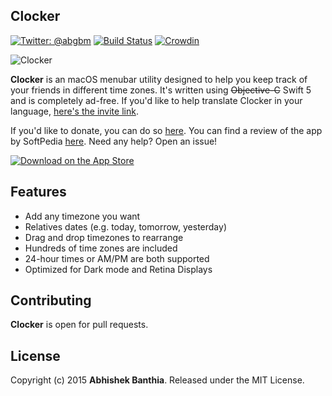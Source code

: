 **Clocker** 
---

[![Twitter: @abgbm](https://img.shields.io/badge/contact-@n0shake-blue.svg?style=flat)](https://twitter.com/n0shake) [![Build Status](https://travis-ci.org/n0shake/Clocker.svg?branch=master)](https://travis-ci.org/n0shake/Clocker) [![Crowdin](https://badges.crowdin.net/clocker/localized.svg)](https://crowdin.com/project/clocker)

![Clocker](https://raw.githubusercontent.com/n0shake/Clocker/master/New%20Icons/Github.png "Clocker")

**Clocker** is an macOS menubar utility designed to help you keep track of your friends in different time zones.  It's written using ~~Objective-C~~ Swift 5 and is completely ad-free. If you'd like to help translate Clocker in your language, [here's the invite link](https://crwd.in/clocker).

If you'd like to donate, you can do so [here](https://www.paypal.me/AbhishekBanthia). You can find a review of the app by SoftPedia [here](http://mac.softpedia.com/get/Utilities/Clocker-Banthia.shtml). Need any help? Open an issue!

[![Download on the App Store](https://github.com/n0shake/Clocker/blob/v1.2.1/Clocker/Images/MacAppStore.png)](https://itunes.apple.com/us/app/clocker-menubar-world-clock/id1056643111?mt=12)

**Features**
---
- Add any timezone you want
- Relatives dates (e.g. today, tomorrow, yesterday)
- Drag and drop timezones to rearrange
- Hundreds of time zones are included
- 24-hour times or AM/PM are both supported
- Optimized for Dark mode and Retina Displays

**Contributing**
---
**Clocker** is open for pull requests.

**License**
---
Copyright (c) 2015 **Abhishek Banthia**. Released under the MIT License.
